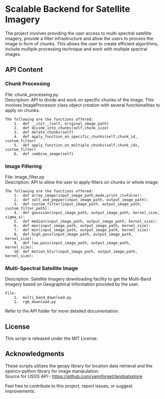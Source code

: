 # Scalable Backend for Satellite Imagery

The project involves providing the user access to multi-spectral satellite imagery, provide a filter infrastructure and allow the users to process the image in form of chunks. This allows the user to create efficient algorithms, include multiple processing technique and work with multiple spectral images.

## API Content

### Chunk Processing
File: chunk_processing.py  
Description: API to divide and work on specific chunks of the image. This involves ImageProcessor class object creation with several functionalities to apply on chunks.
    
    The following are the functions offered:
        1.  def __init__(self, original_image_path)
        2.  def divide_into_chunks(self,chunk_size)
        3.  def delete_chunks(self)
        4.  def apply_function_on_specific_chunks(self,chunk_id, custom_filter)
        5.  def apply_function_on_multiple_chunks(self,chunk_ids, custom_filter)
        6.  def combine_image(self)

### Image Filtering
File: image_filter.py  
Description: API to allow the user to apply filters on chunks or whole image.

    The following are the functions offered:
        1.  def array_image(input_image_path,mode,print_it=False):
        2.  def salt_and_pepper(input_image_path, output_image_path):
        3.  def custom_filter(input_image_path, output_image_path, custom_filter_path):
        4.  def gaussian(input_image_path, output_image_path, kernel_size, sigma_x):
        5.  def median(input_image_path, output_image_path, kernel_size):
        6.  def max(input_image_path, output_image_path, kernel_size):
        7.  def min(input_image_path, output_image_path, kernel_size):
        8.  def high_pass(input_image_path, output_image_path, kernel_size):
        9.  def low_pass(input_image_path, output_image_path, kernel_size):
        10. def motion_blur(input_image_path, output_image_path, kernel_size):

### Multi-Spectral Satellite Image
Description: Satellite Imagery downloading facility to get the Multi-Band Imagery based on Geographical Information provided by the user.
    
    File:  
        1.  multi_band_download.py
        2.  rgb_download.py
    

Refer to the API folder for more detailed documentation.

## License

This script is released under the MIT License.

## Acknowledgments

These scripts utilizes the geopy library for location data retrieval and the opencv-python library for image manipulation.  
Source for USGS API:- https://github.com/yannforget/landsatxplore

Feel free to contribute to this project, report issues, or suggest improvements.